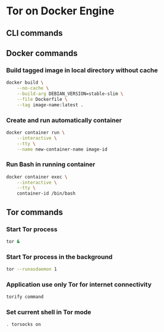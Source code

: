 # Tor on Docker Engine
## CLI commands
## Docker commands
### Build tagged image in local directory without cache
```bash
docker build \
    --no-cache \
    --build-arg DEBIAN_VERSION=stable-slim \
    --file Dockerfile \
    --tag image-name:latest .
```
### Create and run automatically container
```bash
docker container run \
    --interactive \
    --tty \
    --name new-container-name image-id
```
### Run Bash in running container
```bash
docker container exec \
    --interactive \
    --tty \
    container-id /bin/bash
```
## Tor commands
### Start Tor process
```bash
tor &
```
### Start Tor process in the background
```bash
tor --runasdaemon 1
```
### Application use only Tor for internet connectivity
```bash
torify command
```
### Set current shell in Tor mode
```bash
. torsocks on
```
